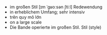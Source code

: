 
- im großen Stil	[ɪm ˈɡʁoːsən ʃtiːl]	Redewendung	
- in erheblichem Umfang; sehr intensiv	
- trên quy mô lớn	
- on a large scale	
- Die Bande operierte im großen Stil.	Stil (style)
